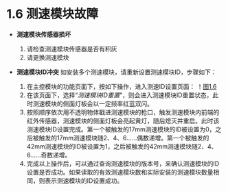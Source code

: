 # 1.6 测速模块故障

- **测速模块传感器损坏**
  1. 请检查测速模块传感器是否有积灰
  2. 请更换测速模块

- **测速模块ID冲突**
如安装多个测速模块，请重新设置测速模块ID，步骤如下：
  1. 在主控模块的功能页面下，按如下操作，进入测速ID设置页面：
  ！[图1.6](A2.png)
  3. 在该页面下，选择“*测速模块ID重置*”，则会进入测速模块ID重置状态，此时测速模块的侧面灯板会以一定频率红蓝双闪。
  4. 按照顺序依次用不透明物体戳进测速模块的枪口，触发测速模块内前端的红外传感器，测速模块的侧面灯板会亮起黄灯，随后熄灭并重启。此时该测速模块ID设置完成。第一个被触发的17mm测速模块的ID被设置为0，之后被触发的17mm测速模块随2、4、6......偶数递增。第一个被触发的42mm测速模块的ID被设置为1，之后被触发的42mm测速模块随2、4、6......奇数递增。
  5. 完成以上操作后，可以通过查询测速模块的版本号，来确认测速模块的ID设置是否成功。如果读取的有效测速模块数和实际安装的测速模块数量相同，则表示测速模块的ID设置成功。
